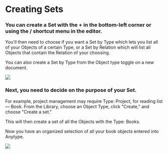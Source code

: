 # Creating Sets

### You can create a Set with the + in the bottom-left corner or using the / shortcut menu in the editor.

You'll then need to choose if you want a Set by Type which lets you list all of your Objects of a certain Type, or a Set by Relation which will list all Objects that contain the Relation of your choosing.&#x20;

You can also create a Set by Type from the Object type toggle on a new document.

![](<../../../.gitbook/assets/image (18).png>)

### Next, you need to decide on the purpose of your Set.&#x20;

For example, project management may require Type: Project, for reading list — Book. From the Library, choose an Object Type, click "Create," and choose "Create a set."

This will then create a set of all the Objects with the Type: Books.&#x20;

Now you have an organized selection of all your book objects entered into Anytype.

![](<../../../.gitbook/assets/image (26).png>)
